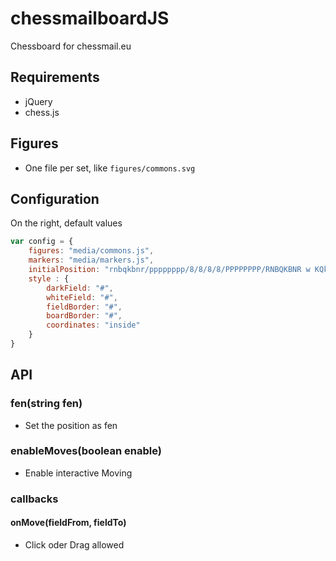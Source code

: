 # chessmailboardJS
Chessboard for chessmail.eu

## Requirements
- jQuery
- chess.js

## Figures
- One file per set, like `figures/commons.svg`  

## Configuration
On the right, default values
```js
var config = {
    figures: "media/commons.js",
    markers: "media/markers.js",
    initialPosition: "rnbqkbnr/pppppppp/8/8/8/8/PPPPPPPP/RNBQKBNR w KQkq - 0 1",
    style : {
        darkField: "#",
        whiteField: "#",
        fieldBorder: "#",
        boardBorder: "#",
        coordinates: "inside"
    }
}
```  

## API
### fen(string fen)
- Set the position as fen
### enableMoves(boolean enable)
- Enable interactive Moving
### callbacks
#### onMove(fieldFrom, fieldTo)
- Click oder Drag allowed